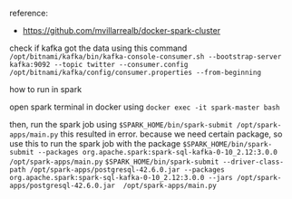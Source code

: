 reference:

- https://github.com/mvillarrealb/docker-spark-cluster

check if kafka got the data using this command
`/opt/bitnami/kafka/bin/kafka-console-consumer.sh --bootstrap-server kafka:9092 --topic twitter --consumer.config /opt/bitnami/kafka/config/consumer.properties --from-beginning`

how to run in spark

open spark terminal in docker using
`docker exec -it spark-master bash`

then, run the spark job using
`$SPARK_HOME/bin/spark-submit /opt/spark-apps/main.py`
this resulted in error. because we need certain package, so use this to run the spark job with the package
`$SPARK_HOME/bin/spark-submit --packages org.apache.spark:spark-sql-kafka-0-10_2.12:3.0.0 /opt/spark-apps/main.py`
`$SPARK_HOME/bin/spark-submit --driver-class-path /opt/spark-apps/postgresql-42.6.0.jar --packages org.apache.spark:spark-sql-kafka-0-10_2.12:3.0.0 --jars /opt/spark-apps/postgresql-42.6.0.jar  /opt/spark-apps/main.py`
